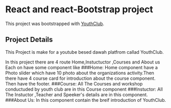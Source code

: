 # React and  react-Bootstrap project 

This project was bootstrapped with [YouthClub](https://unruffled-aryabhata-1ef41b.netlify.app/).

## Project Details 

This Project is make for a youtube besed dawah platfrom callad YouthClub.

In this project there are 4 route Home,Instuctuctor ,Courses and About us 
Each on have some component like
    ###Home: 
        Home component have a Photo slider which have 10 photo about the organizations activity.Then there have 4 course card for introduction about the course component.
        Then have the footer.
    ###Course:
        All The Courses and workshop conductuded by youth club are in this Course component 
    ###Instuctor:
        All The Instuctor ,Teacher and Speeker's details are in this component.
    ###About Us:
        In this component contain the breif introduction of YouthClub.